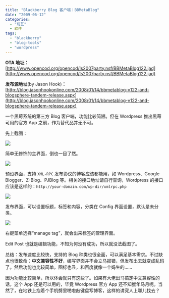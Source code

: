 ```yaml
---
title: "Blackberry Blog 客户端：BBMetaBlog"
date: "2009-06-12"
categories: 
  - "玩艺"
  - 软件
tags: 
  - "blackberry"
  - "blog-tools"
  - "wordpress"
---
```


**OTA 地址：**[http://www.opencod.org/opencod/ls2007party.nsf/BBMetaBlog122.jad](http://www.opencod.org/opencod/ls2007party.nsf/BBMetaBlog122.jad)  

**发布源地址**(by Jason Hook)**：**[http://blog.jasonhookonline.com/2008/01/14/bbmetablog-v122-and-blogsphere-tandem-release.aspx](http://blog.jasonhookonline.com/2008/01/14/bbmetablog-v122-and-blogsphere-tandem-release.aspx)

一个黑莓系统的第三方 Blog 客户端，功能比较简陋。但在 Wordpress 推出黑莓可用的官方 App 之前，作为替代品并无不可。

<!-- more -->

先上截图：

![](https://media.kaerozhi.com/2025/06/1163d0b11394556760d32e476fd06d81.jpg)

简单无修饰的主界面，倒也一目了然。

![](https://media.kaerozhi.com/2025/06/8a5e24ee0b44b4b683e5e8714ba6f454.jpg)

预设界面，支持 `XML-RPC` 发布协议的博客应该都能用，如 Wordpress、Google Blogger、Z-Blog、PJBlog 等。相关的接口地址请自行查询，Wordpress 的接口应该是这样的：`http://your-domain.com/wp-dir/xmlrpc.php`

![](https://media.kaerozhi.com/2025/06/8c230aab380cdcd38309b82cc5467124.jpg)

发布界面，可以设置标题，标签和内容，分类在 Config 界面设置，默认是未分类。

![](https://media.kaerozhi.com/2025/06/90b984b788462c3e2f5c6a78df26a01e.jpg)

右键菜单选择“manage tag”，就会出来标签的管理界面。

Edit Post 也就是编辑功能，不知为何没有成功，所以就没法截图了。

总结：发布速度比较快，支持的 Blog 种类也很全面，可以满足基本需求。不过缺点也很致命：**中文兼容性不好**，编写界面并不会立马报错，但发布出去就变成乱码了。然后功能也比较简单，图标也丑，和百度就像一个妈生的……

因为功能比较简单，所以体会就只有这些了。如果有大佬出马搞定中文兼容性的话，这个 App 还是可以用的，毕竟 Wordpress 官方 App 还不知猴年马月呢。当然了，在地铁上抱着个手机劈里啪啦敲键盘写博客，这样的讲究人上哪儿找去？
